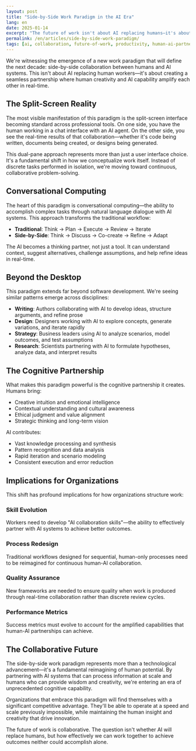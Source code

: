 ```yaml
---
layout: post
title: "Side-by-Side Work Paradigm in the AI Era"
lang: en
date: 2025-01-14
excerpt: "The future of work isn't about AI replacing humans—it's about humans and AI working side-by-side in real-time collaboration. This paradigm shift is already transforming how we approach problem-solving, creativity, and productivity."
permalink: /en/articles/side-by-side-work-paradigm/
tags: [ai, collaboration, future-of-work, productivity, human-ai-partnership]
---
```


We're witnessing the emergence of a new work paradigm that will define the next decade: side-by-side collaboration between humans and AI systems. This isn't about AI replacing human workers—it's about creating a seamless partnership where human creativity and AI capability amplify each other in real-time.

## The Split-Screen Reality

The most visible manifestation of this paradigm is the split-screen interface becoming standard across professional tools. On one side, you have the human working in a chat interface with an AI agent. On the other side, you see the real-time results of that collaboration—whether it's code being written, documents being created, or designs being generated.

This dual-pane approach represents more than just a user interface choice. It's a fundamental shift in how we conceptualize work itself. Instead of discrete tasks performed in isolation, we're moving toward continuous, collaborative problem-solving.

## Conversational Computing

The heart of this paradigm is conversational computing—the ability to accomplish complex tasks through natural language dialogue with AI systems. This approach transforms the traditional workflow:

- **Traditional**: Think → Plan → Execute → Review → Iterate
- **Side-by-Side**: Think → Discuss → Co-create → Refine → Adapt

The AI becomes a thinking partner, not just a tool. It can understand context, suggest alternatives, challenge assumptions, and help refine ideas in real-time.

## Beyond the Desktop

This paradigm extends far beyond software development. We're seeing similar patterns emerge across disciplines:

- **Writing**: Authors collaborating with AI to develop ideas, structure arguments, and refine prose
- **Design**: Designers working with AI to explore concepts, generate variations, and iterate rapidly
- **Strategy**: Business leaders using AI to analyze scenarios, model outcomes, and test assumptions
- **Research**: Scientists partnering with AI to formulate hypotheses, analyze data, and interpret results

## The Cognitive Partnership

What makes this paradigm powerful is the cognitive partnership it creates. Humans bring:
- Creative intuition and emotional intelligence
- Contextual understanding and cultural awareness
- Ethical judgment and value alignment
- Strategic thinking and long-term vision

AI contributes:
- Vast knowledge processing and synthesis
- Pattern recognition and data analysis
- Rapid iteration and scenario modeling
- Consistent execution and error reduction

## Implications for Organizations

This shift has profound implications for how organizations structure work:

### Skill Evolution
Workers need to develop "AI collaboration skills"—the ability to effectively partner with AI systems to achieve better outcomes.

### Process Redesign
Traditional workflows designed for sequential, human-only processes need to be reimagined for continuous human-AI collaboration.

### Quality Assurance
New frameworks are needed to ensure quality when work is produced through real-time collaboration rather than discrete review cycles.

### Performance Metrics
Success metrics must evolve to account for the amplified capabilities that human-AI partnerships can achieve.

## The Collaborative Future

The side-by-side work paradigm represents more than a technological advancement—it's a fundamental reimagining of human potential. By partnering with AI systems that can process information at scale and humans who can provide wisdom and creativity, we're entering an era of unprecedented cognitive capability.

Organizations that embrace this paradigm will find themselves with a significant competitive advantage. They'll be able to operate at a speed and scale previously impossible, while maintaining the human insight and creativity that drive innovation.

The future of work is collaborative. The question isn't whether AI will replace humans, but how effectively we can work together to achieve outcomes neither could accomplish alone.